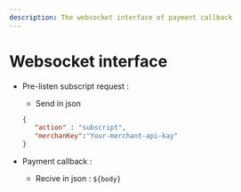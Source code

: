 ```yaml
---
description: The websocket interface of payment callback
---
```


# Websocket interface



*   Pre-listen subscript request :

    * Send in json

    ```json
    {
       "action" : "subscript",
       "merchanKey":"Your-merchant-api-kay" 
    }
    ```
* Payment callback :
  * Recive in json : `${body}`
